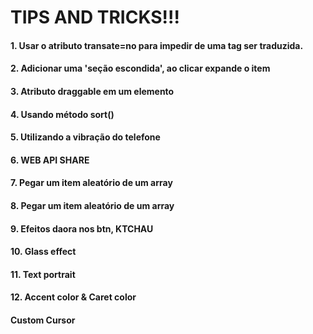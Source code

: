 # TIPS AND TRICKS!!!

#### 1. Usar o atributo transate=no para impedir de uma tag ser traduzida.
#### 2. Adicionar uma 'seção escondida', ao clicar expande o item
#### 3. Atributo draggable em um elemento
#### 4. Usando método sort()
#### 5. Utilizando a vibração do telefone
#### 6. WEB API SHARE
#### 7. Pegar um item aleatório de um array
#### 8. Pegar um item aleatório de um array
#### 9. Efeitos daora nos btn, KTCHAU
#### 10. Glass effect
#### 11. Text portrait
#### 12. Accent color & Caret color
#### Custom Cursor
